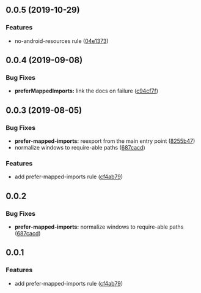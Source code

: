 ## 0.0.5 (2019-10-29)

### Features

-   no-android-resources rule ([04e1373](https://github.com/NativeScript/nativescript-tslint-rules/commit/04e1373))

## 0.0.4 (2019-09-08)

### Bug Fixes

-   **preferMappedImports:** link the docs on failure ([c94cf7f](https://github.com/nativescript/nativescript-tslint-rules/commit/c94cf7f))

## 0.0.3 (2019-08-05)

### Bug Fixes

-   **prefer-mapped-imports:** reexport from the main entry point ([8255b47](https://github.com/NativeScript/nativescript-tslint-rules/commit/8255b47))
-   normalize windows to require-able paths ([687cacd](https://github.com/NativeScript/nativescript-tslint-rules/commit/687cacd))

### Features

-   add prefer-mapped-imports rule ([cf4ab79](https://github.com/NativeScript/nativescript-tslint-rules/commit/cf4ab79))

## 0.0.2

### Bug Fixes

-   **prefer-mapped-imports:** normalize windows to require-able paths ([687cacd](https://github.com/NativeScript/nativescript-tslint-rules/commit/687cacd))

## 0.0.1

### Features

-   add prefer-mapped-imports rule ([cf4ab79](https://github.com/NativeScript/nativescript-tslint-rules/commit/cf4ab79))
